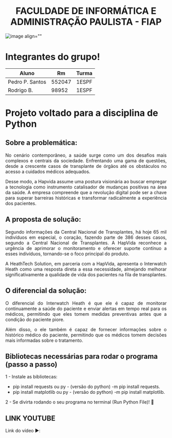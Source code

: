 <h1 align="center">FACULDADE DE INFORMÁTICA E ADMINISTRAÇÃO PAULISTA - FIAP</h1>

![image align=""](https://github.com/PedrodosSantos37/Readme-python/assets/127102850/f8fd7a2a-ab85-49de-93e4-9fb5917dc879)

# Integrantes do grupo!

|       Aluno       |     Rm     |   Turma   |
| ----------------- | ---------- | --------- |
| Pedro P. Santos   |   552047   |   1ESPF   |
| Rodrigo B.        |   98952    |   1ESPF   |

# Projeto voltado para a disciplina de Python

## Sobre a problemática:

<p align='justify'>No cenário contemporâneo, a saúde surge como um dos desafios mais complexos e centrais da sociedade. Enfrentando uma gama de questões, desde a crescente casos de transplante de órgãos até os obstáculos no acesso a cuidados médicos adequados.</p>

<p align='justify'>Desse modo, a Hapvida assume uma postura visionária ao buscar empregar a tecnologia como instrumento catalisador de mudanças positivas na área da saúde. A empresa compreende que a revolução digital pode ser a chave para superar barreiras históricas e transformar radicalmente a experiência dos pacientes.</p>

## A proposta de solução:

<p align='justify'>Segundo informações da Central Nacional de Transplantes, há hoje 65 mil indivíduos em especial, o coração, fazendo parte de 386 desses casos, segundo a Central Nacional de Transplantes. A HapVida reconhece a urgência de aprimorar o monitoramento e oferecer suporte contínuo a esses indivíduos, tornando-se o foco principal do produto.</p> 

<p align='justify'>A HeathTech Solution, em parceria com a HapVida, apresenta o Interwatch Heath como uma resposta direta a essa necessidade, almejando melhorar significativamente a qualidade de vida dos pacientes na fila de transplantes.</p>

## O diferencial da solução:

<p align='justify'>O diferencial do Interwatch Heath é que ele é capaz de monitorar continuamente a saúde do paciente e enviar alertas em tempo real para os médicos, permitindo que eles tomem medidas preventivas antes que a condição do paciente piore.</p> 

<p align='justify'>Além disso, o ele também é capaz de fornecer informações sobre o histórico médico do paciente, permitindo que os médicos tomem decisões mais informadas sobre o tratamento.</p>

## Bibliotecas necessárias para rodar o programa (passo a passo)

1 - Instale as bibliotecas:
- pip install requests ou py - (versão do python) -m pip install requests.
- pip install matplotlib ou py - (versão do python) -m pip install matplotlib.
  
2 - Se divirta rodando o seu programa no terminal (Run Python File)! 🚀 

## LINK YOUTUBE
Link do vídeo ▶️:
